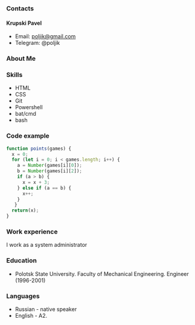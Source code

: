 ### Contacts
#### Krupski Pavel
* Email: poljik@gmail.com
* Telegram: @poljik
### About Me

### Skills
* HTML
* CSS
* Git
* Powershell
* bat/cmd
* bash
### Code example
```js
function points(games) {
  x = 0;
  for (let i = 0; i < games.length; i++) {
    a = Number(games[i][0]);
    b = Number(games[i][2]);
    if (a > b) {
      x = x + 3;
    } else if (a == b) {
      x++;
    }
   }
  return(x);
}
```
### Work experience
I work as a system administrator
### Education
* Polotsk State University. Faculty of Mechanical Engineering. Engineer (1996-2001)
### Languages
* Russian - native speaker
* English - A2.